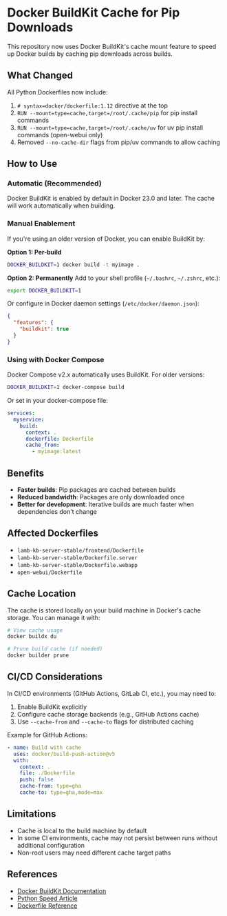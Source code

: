 # Docker BuildKit Cache for Pip Downloads

This repository now uses Docker BuildKit's cache mount feature to speed up Docker builds by caching pip downloads across builds.

## What Changed

All Python Dockerfiles now include:
1. `# syntax=docker/dockerfile:1.12` directive at the top
2. `RUN --mount=type=cache,target=/root/.cache/pip` for pip install commands
3. `RUN --mount=type=cache,target=/root/.cache/uv` for uv pip install commands (open-webui only)
4. Removed `--no-cache-dir` flags from pip/uv commands to allow caching

## How to Use

### Automatic (Recommended)
Docker BuildKit is enabled by default in Docker 23.0 and later. The cache will work automatically when building.

### Manual Enablement
If you're using an older version of Docker, you can enable BuildKit by:

**Option 1: Per-build**
```bash
DOCKER_BUILDKIT=1 docker build -t myimage .
```

**Option 2: Permanently**
Add to your shell profile (`~/.bashrc`, `~/.zshrc`, etc.):
```bash
export DOCKER_BUILDKIT=1
```

Or configure in Docker daemon settings (`/etc/docker/daemon.json`):
```json
{
  "features": {
    "buildkit": true
  }
}
```

### Using with Docker Compose
Docker Compose v2.x automatically uses BuildKit. For older versions:
```bash
DOCKER_BUILDKIT=1 docker-compose build
```

Or set in your docker-compose file:
```yaml
services:
  myservice:
    build:
      context: .
      dockerfile: Dockerfile
      cache_from:
        - myimage:latest
```

## Benefits

- **Faster builds**: Pip packages are cached between builds
- **Reduced bandwidth**: Packages are only downloaded once
- **Better for development**: Iterative builds are much faster when dependencies don't change

## Affected Dockerfiles

- `lamb-kb-server-stable/frontend/Dockerfile`
- `lamb-kb-server-stable/Dockerfile.server`
- `lamb-kb-server-stable/Dockerfile.webapp`
- `open-webui/Dockerfile`

## Cache Location

The cache is stored locally on your build machine in Docker's cache storage. You can manage it with:

```bash
# View cache usage
docker buildx du

# Prune build cache (if needed)
docker builder prune
```

## CI/CD Considerations

In CI/CD environments (GitHub Actions, GitLab CI, etc.), you may need to:
1. Enable BuildKit explicitly
2. Configure cache storage backends (e.g., GitHub Actions cache)
3. Use `--cache-from` and `--cache-to` flags for distributed caching

Example for GitHub Actions:
```yaml
- name: Build with cache
  uses: docker/build-push-action@v5
  with:
    context: .
    file: ./Dockerfile
    push: false
    cache-from: type=gha
    cache-to: type=gha,mode=max
```

## Limitations

- Cache is local to the build machine by default
- In some CI environments, cache may not persist between runs without additional configuration
- Non-root users may need different cache target paths

## References

- [Docker BuildKit Documentation](https://docs.docker.com/build/buildkit/)
- [Python Speed Article](https://pythonspeed.com/articles/docker-cache-pip-downloads/)
- [Dockerfile Reference](https://docs.docker.com/engine/reference/builder/)
